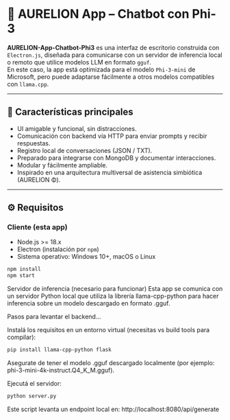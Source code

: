 # 🌌 AURELION App – Chatbot con Phi-3

**AURELION-App-Chatbot-Phi3** es una interfaz de escritorio construida con `Electron.js`, diseñada para comunicarse con un servidor de inferencia local o remoto que utilice modelos LLM en formato `gguf`.  
En este caso, la app está optimizada para el modelo `Phi-3-mini` de Microsoft, pero puede adaptarse fácilmente a otros modelos compatibles con `llama.cpp`.

---

## 🧠 Características principales

- UI amigable y funcional, sin distracciones.
- Comunicación con backend vía HTTP para enviar prompts y recibir respuestas.
- Registro local de conversaciones (JSON / TXT).
- Preparado para integrarse con MongoDB y documentar interacciones.
- Modular y fácilmente ampliable.
- Inspirado en una arquitectura multiversal de asistencia simbiótica (AURELION Φ).

---

## ⚙️ Requisitos

### Cliente (esta app)
- Node.js >= 18.x
- Electron (instalación por `npm`)
- Sistema operativo: Windows 10+, macOS o Linux

```bash
npm install
npm start
```



Servidor de inferencia (necesario para funcionar)
Esta app se comunica con un servidor Python local que utiliza la librería llama-cpp-python para hacer inferencia sobre un modelo descargado en formato .gguf.

Pasos para levantar el backend...

Instalá los requisitos en un entorno virtual (necesitas vs build tools para compilar):
```bash
pip install llama-cpp-python flask
```
Asegurate de tener el modelo .gguf descargado localmente (por ejemplo: phi-3-mini-4k-instruct.Q4_K_M.gguf).

Ejecutá el servidor:
```bash
python server.py
```
Este script levanta un endpoint local en:
http://localhost:8080/api/generate


